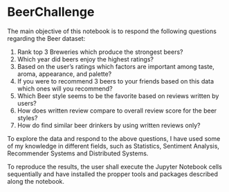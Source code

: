 # BeerChallenge

The main objective of this notebook is to respond the following questions regarding the Beer dataset:

1.	Rank top 3 Breweries which produce the strongest beers?
2.	Which year did beers enjoy the highest ratings? 
3.	Based on the user’s ratings which factors are important among taste, aroma, appearance, and palette?
4.	If you were to recommend 3 beers to your friends based on this data which ones will you recommend?
5.	Which Beer style seems to be the favorite based on reviews written by users? 
6.	How does written review compare to overall review score for the beer styles?
7.	How do find similar beer drinkers by using written reviews only?   

To explore the data and respond to the above questions, I have used some of my knowledge in different fields, such as Statistics, Sentiment Analysis, Recommender Systems and Distributed Systems.

To reproduce the results, the user shall execute the Jupyter Notebook cells sequentially and have installed the propper tools and packages described along the notebook.

